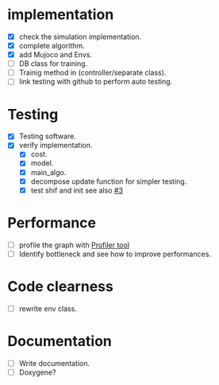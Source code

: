 # implementation

- [X] check the simulation implementation.
- [X] complete algorithm.
- [X] add Mujoco and Envs.
- [ ] DB class for training.
- [ ] Trainig method in (controller/separate class).
- [ ] link testing with github to perform auto testing.

# Testing

 - [X] Testing software.
 - [X] verify implementation.
    - [X] cost.
    - [X] model.
    - [X] main_algo.
    - [X] decompose update function for simpler testing.
    - [X] test shif and init see also [#3](/../../issues/1)

# Performance

  - [ ] profile the graph with [Profiler tool](https://www.tensorflow.org/guide/profiler)
  - [ ] Identify bottleneck and see how to improve performances.

# Code clearness

  - [ ] rewrite env class.

# Documentation

  - [ ] Write documentation.
  - [ ] Doxygene?
